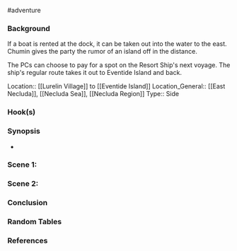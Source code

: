  #adventure 

### Background

If a boat is rented at the dock, it can be taken out into the water to the east. Chumin gives the party the rumor of an island off in the distance.

The PCs can choose to pay for a spot on the Resort Ship's next voyage. The ship's regular route takes it out to Eventide Island and back.

Location:: [[Lurelin Village]] to [[Eventide Island]]
Location_General:: [[East Necluda]], [[Necluda Sea]], [[Necluda Region]]
Type:: Side

### Hook(s)


### Synopsis

- 

### Scene 1: 


### Scene 2: 


### Conclusion


### Random Tables


### References

